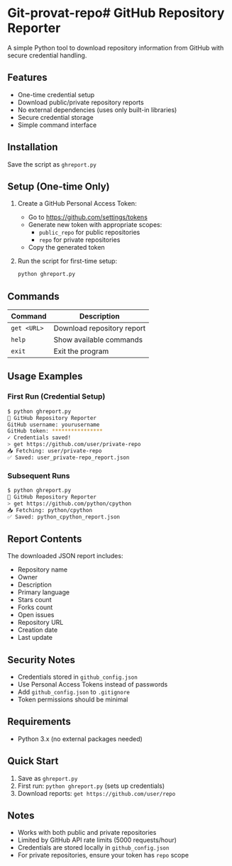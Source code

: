 # Git-provat-repo# GitHub Repository Reporter

A simple Python tool to download repository information from GitHub with secure credential handling.

## Features
- One-time credential setup
- Download public/private repository reports
- No external dependencies (uses only built-in libraries)
- Secure credential storage
- Simple command interface

## Installation
Save the script as `ghreport.py`

## Setup (One-time Only)
1. Create a GitHub Personal Access Token:
   - Go to https://github.com/settings/tokens
   - Generate new token with appropriate scopes:
     - `public_repo` for public repositories
     - `repo` for private repositories
   - Copy the generated token

2. Run the script for first-time setup:
   ```bash
   python ghreport.py
   ```

## Commands
| Command | Description |
|---------|-------------|
| `get <URL>` | Download repository report |
| `help` | Show available commands |
| `exit` | Exit the program |

## Usage Examples

### First Run (Credential Setup)
```bash
$ python ghreport.py
🐙 GitHub Repository Reporter
GitHub username: yourusername
GitHub token: ****************
✓ Credentials saved!
> get https://github.com/user/private-repo
📥 Fetching: user/private-repo
✅ Saved: user_private-repo_report.json
```

### Subsequent Runs
```bash
$ python ghreport.py
🐙 GitHub Repository Reporter
> get https://github.com/python/cpython
📥 Fetching: python/cpython
✅ Saved: python_cpython_report.json
```

## Report Contents
The downloaded JSON report includes:
- Repository name
- Owner
- Description
- Primary language
- Stars count
- Forks count
- Open issues
- Repository URL
- Creation date
- Last update

## Security Notes
- Credentials stored in `github_config.json`
- Use Personal Access Tokens instead of passwords
- Add `github_config.json` to `.gitignore`
- Token permissions should be minimal

## Requirements
- Python 3.x (no external packages needed)

## Quick Start
1. Save as `ghreport.py`
2. First run: `python ghreport.py` (sets up credentials)
3. Download reports: `get https://github.com/user/repo`

## Notes
- Works with both public and private repositories
- Limited by GitHub API rate limits (5000 requests/hour)
- Credentials are stored locally in `github_config.json`
- For private repositories, ensure your token has `repo` scope
